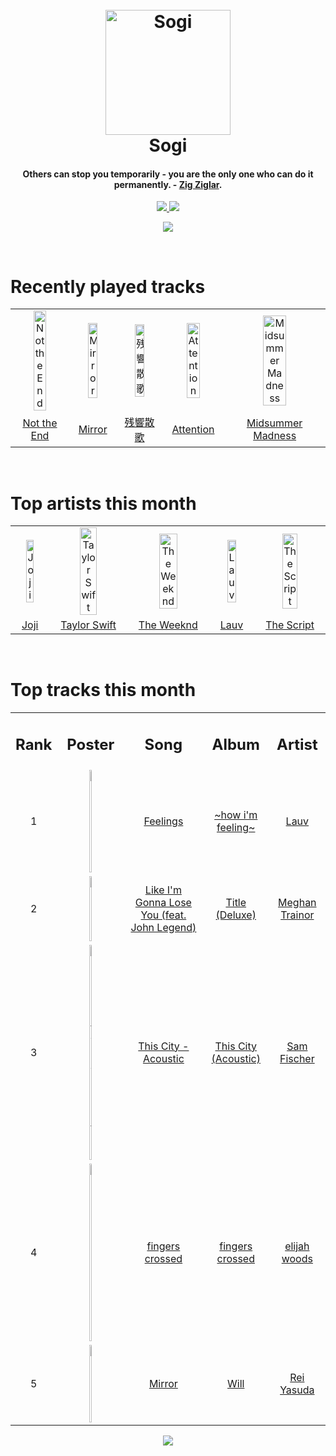 <h1 align='center'>
  <br>
  <a href='https://www.youtube.com/watch?v=dQw4w9WgXcQ'><img src='https://i.ibb.co/XYSwTqV/kaguya-modified.png' alt='Sogi' width='200'></a>
  <br>
  Sogi
  <br>
</h1>

<h4 align='center'>Others can stop you temporarily - you are the only one who can do it permanently. - <a href='https://duckduckgo.com/?q=Zig+Ziglar' target='_blank'>Zig Ziglar</a>.</h4>

<p align='center'>
  <a href='https://discord.gg/96EA7ENfV9'>
    <img src='https://img.shields.io/discord/775232281954353183?color=blue&label=Discord'>
  </a>
  <a href='https://sxoxgxi.pythonanywhere.com/'><img src='https://img.shields.io/website?down_color=red&down_message=offline&label=Blog&up_color=light%20green&up_message=online&url=https%3A%2F%2Fsxoxgxi.pythonanywhere.com'></a>
</p>
<p status, align='center'>
  <a href='https://open.spotify.com/user/317777c47jvjnq6zzzwbijw6gbmi'>
    <img src='https://img.shields.io/badge/Playing-Nothing Is Lost (You Give Me Strength)-&?style=social&logo=spotify'>
  </a>
</p status>
<!------ RECENTLY PLAYED ------>

<p recentlyplayed, float='left'>
  <br>
  <h1>Recently played tracks</h1>
  <p></p>
  <table style='width:100%'>
    <tr align='center'>
      <td><img class='artists' src='https://i.scdn.co/image/ab67616d0000b273e0bed1087c400dd50e0c09ac' alt='Not the End' style='width:50%'>
      </td>
      <td><img class='artists' src='https://i.scdn.co/image/ab67616d0000b27351ff87ca0816816aff45edd6' alt='Mirror' style='width:50%'>
      </td>
      <td><img class='artists' src='https://i.scdn.co/image/ab67616d0000b27310179936604a42f16280835e' alt='残響散歌' style='width:50%'>
      </td>
      <td><img class='artists' src='https://i.scdn.co/image/ab67616d0000b273897f73256b9128a9d70eaf66' alt='Attention' style='width:50%'>
      </td>
      <td><img class='artists' src='https://i.scdn.co/image/ab67616d0000b2734aedbebc17bc6ebccad220e9' alt='Midsummer Madness' style='width:50%'>
      </td>
    </tr>
    <tr align='center'>
      <td>
      <a href='https://open.spotify.com/track/0AFxxY9L92avLBXXhBZFqK'>Not the End</a>
      </td>
      <td>
      <a href='https://open.spotify.com/track/5a3Q6vyaCNMtpQ5a1wnofp'>Mirror</a>
      </td>
      <td>
      <a href='https://open.spotify.com/track/7v8wKvNQQIxkugCFFjrkaO'>残響散歌</a>
      </td>
      <td>
      <a href='https://open.spotify.com/track/5cF0dROlMOK5uNZtivgu50'>Attention</a>
      </td>
      <td>
      <a href='https://open.spotify.com/track/6TodWdTSDfzwgYynTZSvJn'>Midsummer Madness</a>
      </td>
    </tr>
  </table>
</p recentlyplayed>
<!------ .RECENTLY PLAYED ------>
<!------ TOP ARTISTS ------>

<p topartists, float='left'>
  <br>
  <h1>Top artists this month</h1>
  <p></p>
  <table style='width:100%'>
    <tr align='center'>
      <td><img class='artists' src='https://i.scdn.co/image/ab6761610000e5eb4111c95b5f430c3265c7304b' alt='Joji' style='width:50%'>
      </td>
      <td><img class='artists' src='https://i.scdn.co/image/ab6761610000e5eb5a00969a4698c3132a15fbb0' alt='Taylor Swift' style='width:50%'>
      </td>
      <td><img class='artists' src='https://i.scdn.co/image/ab6761610000e5ebb5f9e28219c169fd4b9e8379' alt='The Weeknd' style='width:50%'>
      </td>
      <td><img class='artists' src='https://i.scdn.co/image/ab6761610000e5eb5af53f295e6c42529fbd0873' alt='Lauv' style='width:50%'>
      </td>
      <td><img class='artists' src='https://i.scdn.co/image/ab6761610000e5ebf01bf904b446e4a043acb867' alt='The Script' style='width:50%'>
      </td>
    </tr>
    <tr align='center'>
      <td>
      <a href='https://open.spotify.com/artist/3MZsBdqDrRTJihTHQrO6Dq'>Joji</a>
      </td>
      <td>
      <a href='https://open.spotify.com/artist/06HL4z0CvFAxyc27GXpf02'>Taylor Swift</a>
      </td>
      <td>
      <a href='https://open.spotify.com/artist/1Xyo4u8uXC1ZmMpatF05PJ'>The Weeknd</a>
      </td>
      <td>
      <a href='https://open.spotify.com/artist/5JZ7CnR6gTvEMKX4g70Amv'>Lauv</a>
      </td>
      <td>
      <a href='https://open.spotify.com/artist/3AQRLZ9PuTAozP28Skbq8V'>The Script</a>
      </td>
    </tr>
  </table>
</p topartists>
<!------ .TOP ARTISTS ------>

<!------ TOP SONGS ------>

<p topsongs, float='left' >
  <br>
  <h1>Top tracks this month</h1>
  <p></p>
  <table style='width:100%'>
    <tr align='center'>
      <td>
      <h2>Rank</h2>
      </td>
      <td>
      <h2>Poster</h2>
      </td>
      <td>
      <h2>Song</h2>
      </td>
      <td>
      <h2>Album</h2>
      </td>
      <td>
      <h2>Artist</h2>
      </td>
    </tr>
    <tr align='center'>
      <td>
      1
      </td>
      <td><img class='artists' src='https://i.scdn.co/image/ab67616d0000b2732c0e1e9e1fd1e7b132da1606' alt='Feelings' style='width:10%'>
      </td>
      <td>
      <a href='https://open.spotify.com/track/6r3duEAfFTH83DuoywkG20'>Feelings</a>
      </td>
      <td>
      <a href='https://open.spotify.com/album/3ZuE680xhR1A4bCFGvL8mi'>~how i'm feeling~</a>
      </td>
      <td>
      <a href='https://open.spotify.com/artist/5JZ7CnR6gTvEMKX4g70Amv'>Lauv</a>
      </td>
    </tr>
    <tr align='center'>
      <td>
      2
      </td>
      <td><img class='artists' src='https://i.scdn.co/image/ab67616d0000b2733b11178cccd78ec77fc12dbc' alt='Like I'm Gonna Lose You (feat. John Legend)' style='width:10%'>
      </td>
      <td>
      <a href='https://open.spotify.com/track/2YlZnw2ikdb837oKMKjBkW'>Like I'm Gonna Lose You (feat. John Legend)</a>
      </td>
      <td>
      <a href='https://open.spotify.com/album/5W98Ab4VvQEuFEE4TIe5fE'>Title (Deluxe)</a>
      </td>
      <td>
      <a href='https://open.spotify.com/artist/6JL8zeS1NmiOftqZTRgdTz'>Meghan Trainor</a>
      </td>
    </tr>
    <tr align='center'>
      <td>
      3
      </td>
      <td><img class='artists' src='https://i.scdn.co/image/ab67616d0000b2734420ee3826d454daee3f960e' alt='This City - Acoustic' style='width:10%'>
      </td>
      <td>
      <a href='https://open.spotify.com/track/6ia9TgcqUz4IaGRoKXW0oF'>This City - Acoustic</a>
      </td>
      <td>
      <a href='https://open.spotify.com/album/7I1apkSOmeAPBcbShwxlUx'>This City (Acoustic)</a>
      </td>
      <td>
      <a href='https://open.spotify.com/artist/6L1XC7NrmgWRlwAeLJvVtA'>Sam Fischer</a>
      </td>
    </tr>
    <tr align='center'>
      <td>
      4
      </td>
      <td><img class='artists' src='https://i.scdn.co/image/ab67616d0000b273fa8347d023a30f66544e93f0' alt='fingers crossed' style='width:10%'>
      </td>
      <td>
      <a href='https://open.spotify.com/track/7jb91qnNv2R1XdrICW4A0y'>fingers crossed</a>
      </td>
      <td>
      <a href='https://open.spotify.com/album/1AOdjdSeO5rdnZHCIZTvIg'>fingers crossed</a>
      </td>
      <td>
      <a href='https://open.spotify.com/artist/3IR6DvP0x2a6oUSist9UMu'>elijah woods</a>
      </td>
    </tr>
    <tr align='center'>
      <td>
      5
      </td>
      <td><img class='artists' src='https://i.scdn.co/image/ab67616d0000b27351ff87ca0816816aff45edd6' alt='Mirror' style='width:10%'>
      </td>
      <td>
      <a href='https://open.spotify.com/track/5a3Q6vyaCNMtpQ5a1wnofp'>Mirror</a>
      </td>
      <td>
      <a href='https://open.spotify.com/album/1iAPmpj1xtcFvTgmsnJKNd'>Will</a>
      </td>
      <td>
      <a href='https://open.spotify.com/artist/1diX6i4LgUKR9qMRrAeGLi'>Rei Yasuda</a>
      </td>
    </tr>
  </table>
</p topsongs>
<!------ .TOP SONGS ------>
<p align='center'>
  <img src='https://profile-counter.glitch.me/sxoxgxi/count.svg'>
</p>
